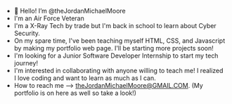 - 👋 Hello! I’m @theJordanMichaelMoore
- I'm an Air Force Veteran
- I'm a X-Ray Tech by trade but I'm back in school to learn about Cyber Security.
- On my spare time, I've been teaching myself HTML, CSS, and Javascript by making my portfolio web page. I'll be starting more projects soon!
- I'm looking for a Junior Software Developer Internship to start my tech journey!
- I'm interested in collaborating with anyone willing to teach me! I realized I love coding and want to learn as much as I can.
- How to reach me --> theJordanMichaelMoore@GMAIL.COM. (My portfolio is on here as well so take a look!)



